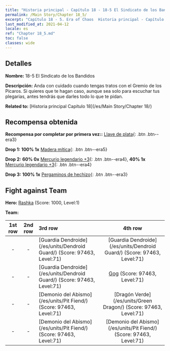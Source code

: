```yaml
---
title: "Historia principal - Capítulo 18 - 18-5 El Sindicato de los Bandidos"
permalink: /Main Story/Chapter 18_5/
excerpt: "Capítulo 18 - 5. Era of Chaos  Historia principal - Capítulo 18_5. 18-5 El Sindicato de los Bandidos"
last_modified_at: 2021-04-12
locale: es
ref: "Chapter 18_5.md"
toc: false
classes: wide
---
```


## Detalles

 **Nombre:** 18-5 El Sindicato de los Bandidos

 **Descripción:** Anda con cuidado cuando tengas tratos con el Gremio de los Pícaros. Si quieres que te hagan caso, aunque sea solo para escuchar tus plegarias, antes tendrás que darles todo lo que te pidan.

 **Related to:** [Historia principal Capítulo 18](/es/Main Story/Chapter 18/)

## Recompensa obtenida

 **Recompensa por completar por primera vez::** [Llave de plata](/es/Items/con_693/){: .btn .btn--era3}

 **Drop 1:** **100% 1x** [Madera mítica](/es/Items/mat_62/){: .btn .btn--era5}

 **Drop 2:** **60% 0x** [Mercurio legendario +3](/es/Items/mat_56/){: .btn .btn--era4}, **40% 1x** [Mercurio legendario +3](/es/Items/mat_56/){: .btn .btn--era4}

 **Drop 3:** **100% 1x** [Pergaminos de hechizo](/es/Items/con_694/){: .btn .btn--era3}


## Fight against Team
 **Hero:** [Rashka](/es/heroes/Rashka/) (Score: 1000, Level:1)

 **Team:**


  | 1st row | 2nd row | 3rd row | 4th row |
  |:----:|:----:|:----|:----:|
  | - | - | [Guardia Dendroide](/es/units/Dendroid Guard/) (Score: 97463, Level:71)  | [Guardia Dendroide](/es/units/Dendroid Guard/) (Score: 97463, Level:71)  |
  | - | - | [Guardia Dendroide](/es/units/Dendroid Guard/) (Score: 97463, Level:71)  | [Gog](/es/units/Gog/) (Score: 97463, Level:71)  |
  | - | - | [Demonio del Abismo](/es/units/Pit Fiend/) (Score: 97463, Level:71)  | [Dragón Verde](/es/units/Green Dragon/) (Score: 97463, Level:71)  |
  | - | - | [Demonio del Abismo](/es/units/Pit Fiend/) (Score: 97463, Level:71)  | [Demonio del Abismo](/es/units/Pit Fiend/) (Score: 97463, Level:71)  |



